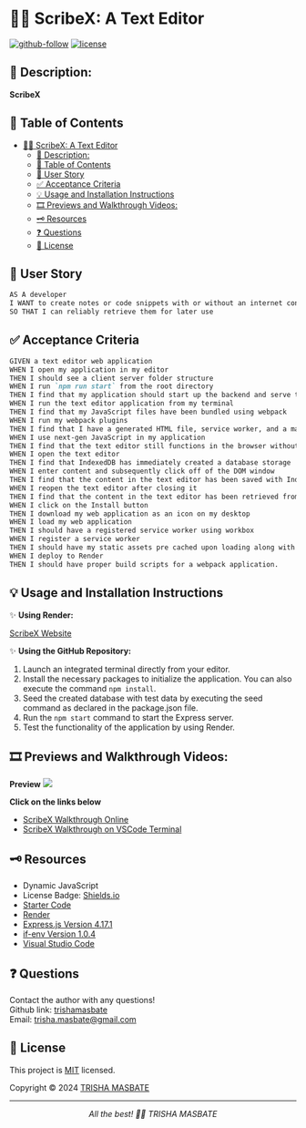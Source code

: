 # ✍🏻 ScribeX: A Text Editor

[![github-follow](https://img.shields.io/github/followers/trishamasbate?label=Follow&logoColor=purple&style=social)](https://github.com/trishamasbate)
[![license](https://img.shields.io/badge/License-MIT-brightgreen.svg)](https://choosealicense.com/licenses/mit/)


## 📃 Description:
**ScribeX**

## 📌 Table of Contents
- [✍🏻 ScribeX: A Text Editor](#-scribex-a-text-editor)
  - [📃 Description:](#-description)
  - [📌 Table of Contents](#-table-of-contents)
  - [🔎 User Story](#-user-story)
  - [✅ Acceptance Criteria](#-acceptance-criteria)
  - [💡 Usage and Installation Instructions](#-usage-and-installation-instructions)
  - [🎞️ Previews and Walkthrough Videos:](#️-previews-and-walkthrough-videos)
  - [🗝️ Resources](#️-resources)
  - [❓ Questions](#-questions)
  - [🪪 License](#-license)

## 🔎 User Story
```md
AS A developer
I WANT to create notes or code snippets with or without an internet connection
SO THAT I can reliably retrieve them for later use
```

## ✅ Acceptance Criteria
```md
GIVEN a text editor web application
WHEN I open my application in my editor
THEN I should see a client server folder structure
WHEN I run `npm run start` from the root directory
THEN I find that my application should start up the backend and serve the client
WHEN I run the text editor application from my terminal
THEN I find that my JavaScript files have been bundled using webpack
WHEN I run my webpack plugins
THEN I find that I have a generated HTML file, service worker, and a manifest file
WHEN I use next-gen JavaScript in my application
THEN I find that the text editor still functions in the browser without errors
WHEN I open the text editor
THEN I find that IndexedDB has immediately created a database storage
WHEN I enter content and subsequently click off of the DOM window
THEN I find that the content in the text editor has been saved with IndexedDB
WHEN I reopen the text editor after closing it
THEN I find that the content in the text editor has been retrieved from our IndexedDB
WHEN I click on the Install button
THEN I download my web application as an icon on my desktop
WHEN I load my web application
THEN I should have a registered service worker using workbox
WHEN I register a service worker
THEN I should have my static assets pre cached upon loading along with subsequent pages and static assets
WHEN I deploy to Render
THEN I should have proper build scripts for a webpack application.
```

## 💡 Usage and Installation Instructions
✨ **Using Render:**

[ScribeX Website]()

✨ **Using the GitHub Repository:**

1.	Launch an integrated terminal directly from your editor.
2.  Install the necessary packages to initialize the application. You can also execute the command `npm install`.
3.  Seed the created database with test data by executing the seed command as declared in the package.json file.
4.	Run the `npm start` command to start the Express server.
5.  Test the functionality of the application by using Render.


## 🎞️ Previews and Walkthrough Videos:

**Preview**
![](./public/) 

**Click on the links below**
- [ScribeX Walkthrough Online]()
- [ScribeX Walkthrough on VSCode Terminal]()

## 🗝️ Resources
- Dynamic JavaScript
- License Badge: [Shields.io](https://shields.io/)
- [Starter Code](https://github.com/coding-boot-camp/cautious-meme)
- [Render](https://coding-boot-camp.github.io/full-stack/render/render-deployment-guide)
- [Express.js Version 4.17.1](https://www.npmjs.com/package/express)
- [if-env Version 1.0.4](https://www.npmjs.com/package/if-env)
- [Visual Studio Code](https://code.visualstudio.com/)


## ❓ Questions
Contact the author with any questions!<br>
Github link: [trishamasbate](https://github.com/trishamasbate)<br>
Email: trisha.masbate@gmail.com

## 🪪 License
This project is [MIT](https://choosealicense.com/licenses/mit/) licensed.<br />

Copyright © 2024 [TRISHA MASBATE](https://github.com/trishamasbate)
  
<hr>
<p align='center'><i>
All the best! 🤟🏻 TRISHA MASBATE
</i></p>